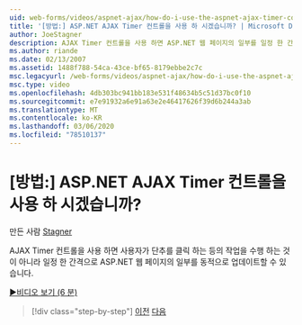 ```yaml
---
uid: web-forms/videos/aspnet-ajax/how-do-i-use-the-aspnet-ajax-timer-control
title: '[방법:] ASP.NET AJAX Timer 컨트롤을 사용 하 시겠습니까? | Microsoft Docs'
author: JoeStagner
description: AJAX Timer 컨트롤을 사용 하면 ASP.NET 웹 페이지의 일부를 일정 한 간격으로 동적으로 업데이트할 수 있습니다.
ms.author: riande
ms.date: 02/13/2007
ms.assetid: 1488f788-54ca-43ce-bf65-8179ebbe2c7c
msc.legacyurl: /web-forms/videos/aspnet-ajax/how-do-i-use-the-aspnet-ajax-timer-control
msc.type: video
ms.openlocfilehash: 4db303bc941bb183e531f48634b5c51d37bc0f10
ms.sourcegitcommit: e7e91932a6e91a63e2e46417626f39d6b244a3ab
ms.translationtype: MT
ms.contentlocale: ko-KR
ms.lasthandoff: 03/06/2020
ms.locfileid: "78510137"
---
```

# <a name="how-do-i-use-the-aspnet-ajax-timer-control"></a>[방법:] ASP.NET AJAX Timer 컨트롤을 사용 하 시겠습니까?

만든 사람 [Stagner](https://github.com/JoeStagner)

AJAX Timer 컨트롤을 사용 하면 사용자가 단추를 클릭 하는 등의 작업을 수행 하는 것이 아니라 일정 한 간격으로 ASP.NET 웹 페이지의 일부를 동적으로 업데이트할 수 있습니다.

[&#9654;비디오 보기 (6 분)](https://channel9.msdn.com/Blogs/ASP-NET-Site-Videos/how-do-i-use-the-aspnet-ajax-timer-control)

> [!div class="step-by-step"]
> [이전](how-do-i-use-the-aspnet-ajax-roundedcorners-extender.md)
> [다음](how-do-i-implement-the-predictive-fetch-pattern-for-ajax.md)

